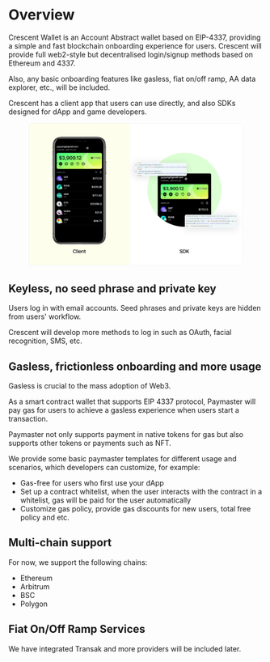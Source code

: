 # Overview

Crescent Wallet is an Account Abstract wallet based on EIP-4337, providing a simple and fast blockchain onboarding experience for users. Crescent will provide full web2-style but decentralised login/signup methods based on Ethereum and 4337.

Also, any basic onboarding features like gasless, fiat on/off ramp, AA data explorer, etc., will be included.

Crescent has a client app that users can use directly, and also SDKs designed for dApp and game developers.

<figure><img src=".gitbook/assets/WechatIMG1025.jpeg" alt=""><figcaption></figcaption></figure>

## Keyless, no seed phrase and private key

Users log in with email accounts. Seed phrases and private keys are hidden from users' workflow.

Crescent will develop more methods to log in such as OAuth, facial recognition, SMS, etc.

## Gasless, frictionless onboarding and more usage&#x20;

Gasless is crucial to the mass adoption of Web3.

As a smart contract wallet that supports EIP 4337 protocol, Paymaster will pay gas for users to achieve a gasless experience when users start a transaction.&#x20;

Paymaster not only supports payment in native tokens for gas but also supports other tokens or payments such as NFT.&#x20;

We provide some basic paymaster templates for different usage and scenarios, which developers can customize, for example:

* Gas-free for users who first use your dApp
* Set up a contract whitelist, when the user interacts with the contract in a whitelist, gas will be paid for the user automatically
* Customize gas policy, provide gas discounts for new users, total free policy and etc.

## Multi-chain support

For now, we support the following chains:

* Ethereum
* Arbitrum
* BSC
* Polygon&#x20;

## Fiat On/Off Ramp Services

We have integrated Transak and more providers will be included later.

